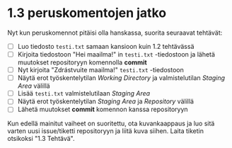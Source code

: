 # 1.3 peruskomentojen jatko

Nyt kun peruskomennot pitäisi olla hanskassa, suorita seuraavat tehtävät:


- [ ] Luo tiedosto `testi.txt` samaan kansioon kuin 1.2 tehtävässä
- [ ] Kirjoita tiedostoon "Hei maailma!" in `testi.txt` -tiedostoon ja lähetä muutokset repositoryyn komennolla **commit** 
- [ ] Nyt kirjoita "Zdrástvuite maailma!" `testi.txt` -tiedostoon
- [ ] Näytä erot työskentelytilan _Working Directory_ ja valmistelutilan _Staging Area_ välillä
- [ ] Lisää `testi.txt` valmistelutilaan _Staging Area_
- [ ] Näytä erot työskentelytilan _Staging Area_ ja _Repository_ välillä
- [ ] Lähetä muutokset **commit**  komennon kanssa repositoryyn

Kun edellä mainitut vaiheet on suoritettu, ota kuvankaappaus ja luo sitä varten uusi issue/tiketti repositoryyn ja liitä kuva siihen. Laita tiketin otsikoksi "1.3 Tehtävä".

